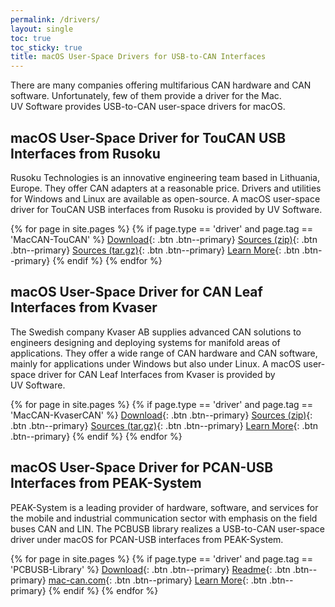 ```yaml
---
permalink: /drivers/
layout: single
toc: true
toc_sticky: true
title: macOS User-Space Drivers for USB-to-CAN Interfaces
---
```

There are many companies offering multifarious CAN hardware and CAN software.
Unfortunately, few of them provide a driver for the Mac.
UV&nbsp;Software provides USB-to-CAN user-space drivers for macOS.

## macOS User-Space Driver for TouCAN USB Interfaces from Rusoku

Rusoku Technologies is an innovative engineering team based in Lithuania, Europe.
They offer CAN adapters at a reasonable price.
Drivers and utilities for Windows and Linux are available as open-source.
A macOS user-space driver for TouCAN USB interfaces from Rusoku is provided by UV&nbsp;Software.

{% for page in site.pages %}
{% if page.type == 'driver' and page.tag == 'MacCAN-TouCAN' %}
[Download]({{page.latest}}){: .btn .btn--primary}
[Sources (zip)]({{page.srczip}}){: .btn .btn--primary}
[Sources (tar.gz)]({{page.srctar}}){: .btn .btn--primary}
[Learn More](/drivers/RusokuCAN/){: .btn .btn--primary}
{% endif %}
{% endfor %}

## macOS User-Space Driver for CAN Leaf Interfaces from Kvaser

The Swedish company Kvaser AB supplies advanced CAN solutions to engineers designing and deploying systems for manifold areas of applications.
They offer a wide range of CAN hardware and CAN software, mainly for applications under Windows but also under Linux.
A macOS user-space driver for CAN Leaf Interfaces from Kvaser is provided by UV&nbsp;Software.

{% for page in site.pages %}
{% if page.type == 'driver' and page.tag == 'MacCAN-KvaserCAN' %}
[Download]({{page.latest}}){: .btn .btn--primary}
[Sources (zip)]({{page.srczip}}){: .btn .btn--primary}
[Sources (tar.gz)]({{page.srctar}}){: .btn .btn--primary}
[Learn More](/drivers/KvaserCAN/){: .btn .btn--primary}
{% endif %}
{% endfor %}

## macOS User-Space Driver for PCAN-USB Interfaces from PEAK-System

PEAK-System is a leading provider of hardware, software, and services for the mobile and industrial communication sector with emphasis on the field buses CAN and LIN.
The PCBUSB library realizes a USB-to-CAN user-space driver under macOS for PCAN-USB interfaces from PEAK-System.

{% for page in site.pages %}
{% if page.type == 'driver' and page.tag == 'PCBUSB-Library' %}
[Download]({{page.latest}}){: .btn .btn--primary}
[Readme]({{page.readme}}){: .btn .btn--primary}
[mac-can.com](https://mac-can.com){: .btn .btn--primary}
[Learn More](/drivers/libPCBUSB.html){: .btn .btn--primary}
{% endif %}
{% endfor %}
